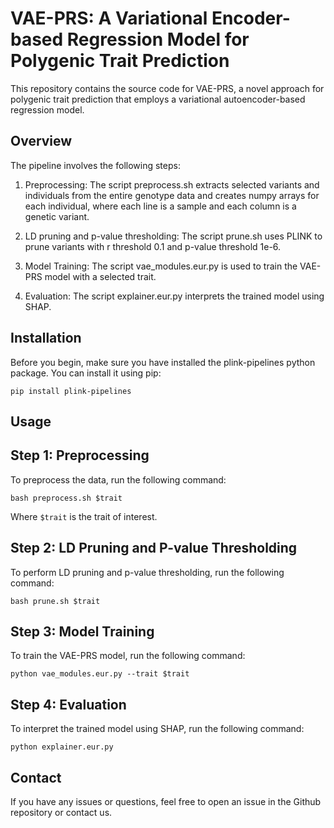 # VAE-PRS: A Variational Encoder-based Regression Model for Polygenic Trait Prediction
This repository contains the source code for VAE-PRS, a novel approach for polygenic trait prediction that employs a variational autoencoder-based regression model.

## Overview
The pipeline involves the following steps:

1. Preprocessing: The script preprocess.sh extracts selected variants and individuals from the entire genotype data and creates numpy arrays for each individual, where each line is a sample and each column is a genetic variant.

2. LD pruning and p-value thresholding: The script prune.sh uses PLINK to prune variants with r threshold 0.1 and p-value threshold 1e-6.

3. Model Training: The script vae_modules.eur.py is used to train the VAE-PRS model with a selected trait.

4. Evaluation: The script explainer.eur.py interprets the trained model using SHAP.

## Installation
Before you begin, make sure you have installed the plink-pipelines python package. You can install it using pip:

```shell
pip install plink-pipelines
```

## Usage
## Step 1: Preprocessing

To preprocess the data, run the following command:

```shell
bash preprocess.sh $trait
```
Where `$trait` is the trait of interest.

## Step 2: LD Pruning and P-value Thresholding

To perform LD pruning and p-value thresholding, run the following command:

```shell
bash prune.sh $trait
```
## Step 3: Model Training

To train the VAE-PRS model, run the following command:

```shell
python vae_modules.eur.py --trait $trait
```
## Step 4: Evaluation

To interpret the trained model using SHAP, run the following command:

```shell
python explainer.eur.py
```
## Contact
If you have any issues or questions, feel free to open an issue in the Github repository or contact us.

